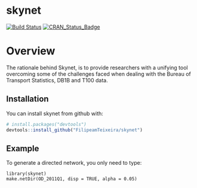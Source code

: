 
<!-- README.md is generated from README.Rmd. Please edit that file -->

# skynet

[![Build Status](https://travis-ci.org/FilipeamTeixeira/skynet.svg)](https://travis-ci.org/FilipeamTeixeira/skynet.svg)
[![CRAN\_Status\_Badge](http://www.r-pkg.org/badges/version/skynet)](https://cran.r-project.org/package=skynet)

# Overview

The rationale behind Skynet, is to provide researchers with a unifying
tool overcoming some of the challenges faced when dealing with the
Bureau of Transport Statistics, DB1B and T100 data.

## Installation

You can install skynet from github with:

``` r
# install.packages("devtools")
devtools::install_github("FilipeamTeixeira/skynet")
```

## Example

To generate a directed network, you only need to type:

    library(skynet)
    make.netDir(OD_2011Q1, disp = TRUE, alpha = 0.05)
